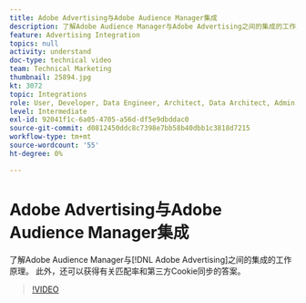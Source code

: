 ```yaml
---
title: Adobe Advertising与Adobe Audience Manager集成
description: 了解Adobe Audience Manager与Adobe Advertising之间的集成的工作原理。 此外，还可以获得有关匹配率和第三方Cookie同步的答案。
feature: Advertising Integration
topics: null
activity: understand
doc-type: technical video
team: Technical Marketing
thumbnail: 25894.jpg
kt: 3072
topic: Integrations
role: User, Developer, Data Engineer, Architect, Data Architect, Admin, Leader
level: Intermediate
exl-id: 92041f1c-6a05-4705-a56d-df5e9dbddac0
source-git-commit: d0812450ddc8c7398e7bb58b40dbb1c3818d7215
workflow-type: tm+mt
source-wordcount: '55'
ht-degree: 0%

---
```


# Adobe Advertising与Adobe Audience Manager集成

了解Adobe Audience Manager与[!DNL Adobe Advertising]之间的集成的工作原理。 此外，还可以获得有关匹配率和第三方Cookie同步的答案。

>[!VIDEO](https://video.tv.adobe.com/v/35506/?quality=12&captions=chi_hans)
